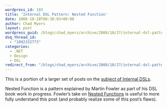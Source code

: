 ```yaml
---
wordpress_id: 103
title: 'Internal DSL Pattern: Nested Function'
date: 2008-10-28T00:38:03+00:00
author: Chad Myers
layout: post
wordpress_guid: /blogs/chad_myers/archive/2008/10/27/internal-dsl-pattern-nested-function.aspx
dsq_thread_id:
  - "1092332773"
categories:
  - .NET
  - Design
  - DSL
redirect_from: "/blogs/chad_myers/archive/2008/10/27/internal-dsl-pattern-nested-function.aspx/"
---
```

This is a portion of a larger set of posts on the [subject of Internal DSLs](https://lostechies.com/blogs/chad_myers/archive/2008/10/26/alt-net-workshops-internal-dsl-draft-outline-notes.aspx). 

Nested Function is a pattern explained by Martin Fowler as part of his DSL book work in progress. Fowler’s take on [Nested Functions](http://martinfowler.com/dslwip/NestedFunction.html) is useful to more fully understand this post (and probably realize some of this post’s flaws).